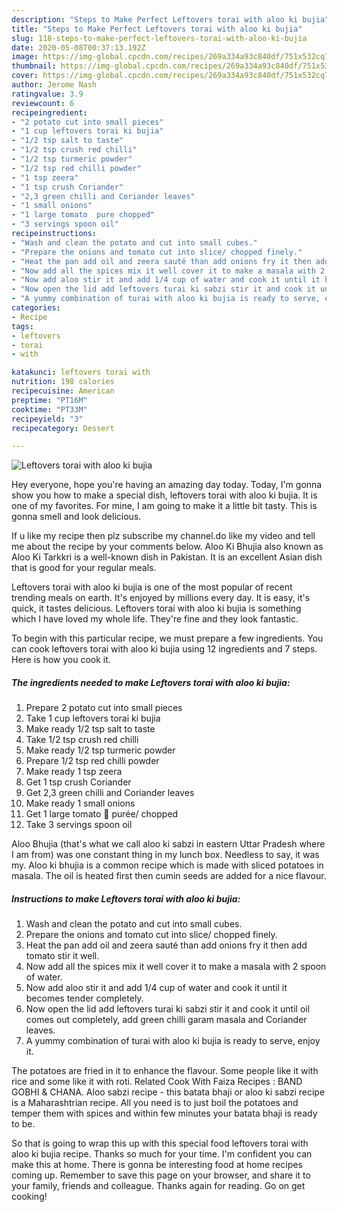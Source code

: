 ```yaml
---
description: "Steps to Make Perfect Leftovers torai with aloo ki bujia"
title: "Steps to Make Perfect Leftovers torai with aloo ki bujia"
slug: 118-steps-to-make-perfect-leftovers-torai-with-aloo-ki-bujia
date: 2020-05-08T00:37:13.192Z
image: https://img-global.cpcdn.com/recipes/269a334a93c840df/751x532cq70/leftovers-torai-with-aloo-ki-bujia-recipe-main-photo.jpg
thumbnail: https://img-global.cpcdn.com/recipes/269a334a93c840df/751x532cq70/leftovers-torai-with-aloo-ki-bujia-recipe-main-photo.jpg
cover: https://img-global.cpcdn.com/recipes/269a334a93c840df/751x532cq70/leftovers-torai-with-aloo-ki-bujia-recipe-main-photo.jpg
author: Jerome Nash
ratingvalue: 3.9
reviewcount: 6
recipeingredient:
- "2 potato cut into small pieces"
- "1 cup leftovers torai ki bujia"
- "1/2 tsp salt to taste"
- "1/2 tsp crush red chilli"
- "1/2 tsp turmeric powder"
- "1/2 tsp red chilli powder"
- "1 tsp zeera"
- "1 tsp crush Coriander"
- "2,3 green chilli and Coriander leaves"
- "1 small onions"
- "1 large tomato  pure chopped"
- "3 servings spoon oil"
recipeinstructions:
- "Wash and clean the potato and cut into small cubes."
- "Prepare the onions and tomato cut into slice/ chopped finely."
- "Heat the pan add oil and zeera sauté than add onions fry it then add tomato stir it well."
- "Now add all the spices mix it well cover it to make a masala with 2 spoon of water."
- "Now add aloo stir it and add 1/4 cup of water and cook it until it becomes tender completely."
- "Now open the lid add leftovers turai ki sabzi stir it and cook it until oil comes out completely, add green chilli garam masala and Coriander leaves."
- "A yummy combination of turai with aloo ki bujia is ready to serve, enjoy it."
categories:
- Recipe
tags:
- leftovers
- torai
- with

katakunci: leftovers torai with 
nutrition: 198 calories
recipecuisine: American
preptime: "PT16M"
cooktime: "PT33M"
recipeyield: "3"
recipecategory: Dessert

---
```



![Leftovers torai with aloo ki bujia](https://img-global.cpcdn.com/recipes/269a334a93c840df/751x532cq70/leftovers-torai-with-aloo-ki-bujia-recipe-main-photo.jpg)

Hey everyone, hope you're having an amazing day today. Today, I'm gonna show you how to make a special dish, leftovers torai with aloo ki bujia. It is one of my favorites. For mine, I am going to make it a little bit tasty. This is gonna smell and look delicious.

If u like my recipe then plz subscribe my channel.do like my video and tell me about the recipe by your comments below. Aloo Ki Bhujia also known as Aloo Ki Tarkkri is a well-known dish in Pakistan. It is an excellent Asian dish that is good for your regular meals.

Leftovers torai with aloo ki bujia is one of the most popular of recent trending meals on earth. It's enjoyed by millions every day. It is easy, it's quick, it tastes delicious. Leftovers torai with aloo ki bujia is something which I have loved my whole life. They're fine and they look fantastic.


To begin with this particular recipe, we must prepare a few ingredients. You can cook leftovers torai with aloo ki bujia using 12 ingredients and 7 steps. Here is how you cook it.

<!--inarticleads1-->

##### The ingredients needed to make Leftovers torai with aloo ki bujia:

1. Prepare 2 potato cut into small pieces
1. Take 1 cup leftovers torai ki bujia
1. Make ready 1/2 tsp salt to taste
1. Take 1/2 tsp crush red chilli
1. Make ready 1/2 tsp turmeric powder
1. Prepare 1/2 tsp red chilli powder
1. Make ready 1 tsp zeera
1. Get 1 tsp crush Coriander
1. Get 2,3 green chilli and Coriander leaves
1. Make ready 1 small onions
1. Get 1 large tomato 🍅 purée/ chopped
1. Take 3 servings spoon oil


Aloo Bhujia (that&#39;s what we call aloo ki sabzi in eastern Uttar Pradesh where I am from) was one constant thing in my lunch box. Needless to say, it was my. Aloo ki bhujia is a common recipe which is made with sliced potatoes in masala. The oil is heated first then cumin seeds are added for a nice flavour. 

<!--inarticleads2-->

##### Instructions to make Leftovers torai with aloo ki bujia:

1. Wash and clean the potato and cut into small cubes.
1. Prepare the onions and tomato cut into slice/ chopped finely.
1. Heat the pan add oil and zeera sauté than add onions fry it then add tomato stir it well.
1. Now add all the spices mix it well cover it to make a masala with 2 spoon of water.
1. Now add aloo stir it and add 1/4 cup of water and cook it until it becomes tender completely.
1. Now open the lid add leftovers turai ki sabzi stir it and cook it until oil comes out completely, add green chilli garam masala and Coriander leaves.
1. A yummy combination of turai with aloo ki bujia is ready to serve, enjoy it.


The potatoes are fried in it to enhance the flavour. Some people like it with rice and some like it with roti. Related Cook With Faiza Recipes : BAND GOBHI &amp; CHANA. Aloo sabzi recipe - this batata bhaji or aloo ki sabzi recipe is a Maharashtrian recipe. All you need is to just boil the potatoes and temper them with spices and within few minutes your batata bhaji is ready to be. 

So that is going to wrap this up with this special food leftovers torai with aloo ki bujia recipe. Thanks so much for your time. I'm confident you can make this at home. There is gonna be interesting food at home recipes coming up. Remember to save this page on your browser, and share it to your family, friends and colleague. Thanks again for reading. Go on get cooking!

